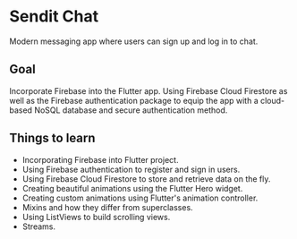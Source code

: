 # Sendit Chat

Modern messaging app where users can sign up and log in to chat.

## Goal

Incorporate Firebase into the Flutter app. Using Firebase Cloud Firestore as well as the Firebase authentication package to equip the app with a cloud-based NoSQL database and secure authentication method.

## Things to learn

- Incorporating Firebase into Flutter project.
- Using Firebase authentication to register and sign in users.
- Using Firebase Cloud Firestore to store and retrieve data on the fly.
- Creating beautiful animations using the Flutter Hero widget.
- Creating custom animations using Flutter's animation controller.
- Mixins and how they differ from superclasses.
- Using ListViews to build scrolling views.
- Streams.





